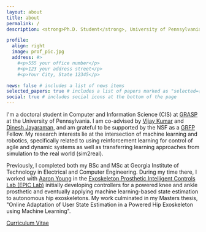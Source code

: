 ```yaml
---
layout: about
title: about
permalink: /
description: <strong>Ph.D. Student</strong>, University of Pennsylvania

profile:
  align: right
  image: prof_pic.jpg
  address: #>
    #<p>555 your office number</p>
    #<p>123 your address street</p>
    #<p>Your City, State 12345</p>

news: false # includes a list of news items
selected_papers: true # includes a list of papers marked as "selected={true}"
social: true # includes social icons at the bottom of the page
---
```


I'm a doctoral student in Computer and Information Science (CIS) at [GRASP](https://www.grasp.upenn.edu/) at the University of Pennsylvania. I am co-advised by [Vijay Kumar](https://www.kumarrobotics.org/) and [Dinesh Jayaraman](https://www.seas.upenn.edu/~dineshj/), and am grateful to be supported by the NSF as a [GRFP](https://www.nsfgrfp.org/) Fellow. My research interests lie at the intersection of machine learning and robotics, specifically related to using reinforcement learning for control of agile and dynamic systems as well as transferring learning approaches from simulation to the real world (sim2real). 

Previously, I completed both my BSc and MSc at Georgia Institute of Technology in Electrical and Computer Engineering. During my time there, I worked with [Aaron Young](https://www.me.gatech.edu/faculty/young) in the [Exoskeleton Prosthetic Intelligent Controls Lab (EPIC Lab)](http://www.epic.gatech.edu/) initially developing controllers for a powered knee and ankle prosthetic and eventually applying machine learning-based state estimation to autonomous hip exoskeletons. My work culminated in my Masters thesis, "Online Adaptation of User State Estimation in a Powered Hip Exoskeleton using Machine Learning". 

[Curriculum Vitae](/assets/pdf/Pratik_Kunapuli_CV.pdf)